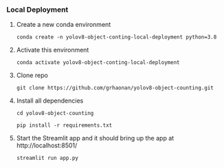 ### Local Deployment

1. Create a new conda environment

    ```conda create -n yolov8-object-conting-local-deployment python=3.8```

2. Activate this environment

    ```conda activate yolov8-object-conting-local-deployment```

3. Clone repo

    ```git clone https://github.com/grhaonan/yolov8-object-counting.git```

4. Install all dependencies

    ```cd yolov8-object-counting```

    ```pip install -r requirements.txt```

5. Start the Streamlit app and it should bring up the app at http://localhost:8501/

    ```streamlit run app.py```